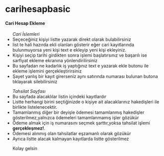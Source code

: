 # carihesapbasic
<h4>Cari Hesap Ekleme</h4>
<ul><i>Cari İslemleri</i>
   <li>Seçeceğiniz kişiyi listte yazarak direkt olarak bulabilirsiniz</li>
   <li>list te hali hazırda ekli olanları gösterir eğer cari kayıtlarında bulunmuyorsa yeni kişi text e ekleyip yeni kişi ekleyiniz.</li>
   <li>Kişiyi seçip tarihi girdikten sonra işlemi başlatırsınız ve başarılı ise sarfiyat ekleme ekranına yönlendirilirsiniz</li>
   <li>Bu sayfadan ne kadarlık iş yaptığınız text e yazarak ekle butonu ile ekleme işlemini gerçekleştirirsiniz</li>
   <li>Şayet yanlış bir kayıt girerseniz aynı satırında numarası bulunan butona tıklayarak silebilirsiniz</li>
   </ul>
   <ul><i>Tahsilat  Sayfası</i>
    <li>Bu sayfada alacaklılar listin içindeki kayıtlardır</li>
    <li>Listte herhangi birini seçtiğinizde o kişiye ait alacaklarınız hakedişleri ile birlikte listelenecektir.</li>
    <li>Tamamlanmış diğer bir deyişle ödemesi tamamlanmış hakedişler gösterilmez,yalnızca ödemeleri tamamlanmamış işler gözükür</li>
    <li>Ödeme almak için iş numarasını seçmek şarttır,yoksa tahsilat işlemi <b>gerçekleşmez!</b>.</li>
    <li>Ödemesi alınmış olan tahsilatlar eşzamanlı olarak gözükür</li>
    <li>Ayrıca listte alacak kalmayan kayıtlarda listte gösterilmez</li>
    <p>Kolay gelsin</p>
    </ul>
    
    
   
 
